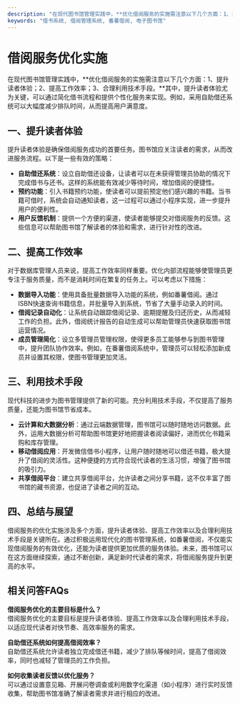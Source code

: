 ```yaml
---
description: "在现代图书馆管理实践中，**优化借阅服务的实施需注意以下几个方面：1、提升读者体验；2、提高工作效率；3、合理利用技术手段。**其中，提升读者体验尤为关键，可以通过简化借书流程和提供个性化服务来实现。例如，采用自助借还系统可以大幅度减少排队时间，从而提高用户满意度。"
keywords: "借书系统, 借阅管理系统, 番薯借阅, 电子图书馆"
---
```

# 借阅服务优化实施

在现代图书馆管理实践中，**优化借阅服务的实施需注意以下几个方面：1、提升读者体验；2、提高工作效率；3、合理利用技术手段。**其中，提升读者体验尤为关键，可以通过简化借书流程和提供个性化服务来实现。例如，采用自助借还系统可以大幅度减少排队时间，从而提高用户满意度。

## 一、提升读者体验

提升读者体验是确保借阅服务成功的首要任务。图书馆应关注读者的需求，从而改进服务流程。以下是一些有效的策略：

- **自助借还系统**：设立自助借还设备，让读者可以在未获得管理员协助的情况下完成借书与还书。这样的系统能有效减少等待时间，增加借阅的便捷性。
- **预约功能**：引入书籍预约功能，使读者可以提前预定他们感兴趣的书籍。当书籍可借时，系统会自动通知读者，这一过程可以通过小程序实现，进一步提升用户的便利性。
- **用户反馈机制**：提供一个方便的渠道，使读者能够提交对借阅服务的反馈。这些信息可以帮助图书馆了解读者的体验和需求，进行针对性的改进。

## 二、提高工作效率

对于数据库管理人员来说，提高工作效率同样重要。优化内部流程能够使管理员更专注于服务质量，而不是消耗时间在繁复的任务上。可以考虑以下措施：

- **数据导入功能**：使用具备批量数据导入功能的系统，例如番薯借阅。通过ISBN快速查询书籍信息，并批量导入到系统，节省了大量手动录入的时间。
- **借阅记录自动化**：让系统自动跟踪借阅记录、逾期提醒及归还历史，从而减轻工作的负担。此外，借阅统计报告的自动生成可以帮助管理员快速获取图书馆运营情况。
- **成员管理简化**：设立多管理员管理权限，使得更多员工能够参与到图书管理中，提升团队协作效率。例如，在番薯借阅系统中，管理员可以轻松添加新成员并设置其权限，使图书管理更加灵活。

## 三、利用技术手段

现代科技的进步为图书管理提供了新的可能。充分利用技术手段，不仅提高了服务质量，还能为图书馆节省成本。

- **云计算和大数据分析**：通过云端数据管理，图书馆可以随时随地访问数据。此外，运用大数据分析可帮助图书馆更好地把握读者阅读偏好，进而优化书籍采购和库存管理。
- **移动借阅应用**：开发微信借书小程序，让用户随时随地可以借还书籍，极大提升了借阅的灵活性。这种便捷的方式符合现代读者的生活习惯，增强了图书馆的吸引力。
- **共享借阅平台**：建立共享借阅平台，允许读者之间分享书籍，这不仅丰富了图书馆的藏书资源，也促进了读者之间的互动。

## 四、总结与展望

借阅服务的优化实施涉及多个方面，提升读者体验、提高工作效率以及合理利用技术手段是关键所在。通过积极运用现代化的图书管理系统，如番薯借阅，不仅能实现借阅服务的有效优化，还能为读者提供更加优质的服务体验。未来，图书馆可以在这方面继续探索，通过不断创新，满足新时代读者的需求，将借阅服务提升到更高的水平。

## 相关问答FAQs

**借阅服务优化的主要目标是什么？**  
借阅服务优化的主要目标是提升读者体验、提高工作效率以及合理利用技术手段，以适应现代读者对快节奏、高效率服务的需求。

**自助借还系统如何提高借阅效率？**  
自助借还系统允许读者独立完成借还书籍，减少了排队等候时间，提高了借阅效率，同时也减轻了管理员的工作负担。

**如何收集读者反馈以优化服务？**  
可以通过设置意见箱、开展问卷调查或利用数字化渠道（如小程序）进行实时反馈收集，帮助图书馆准确了解读者需求并进行相应的改进。
